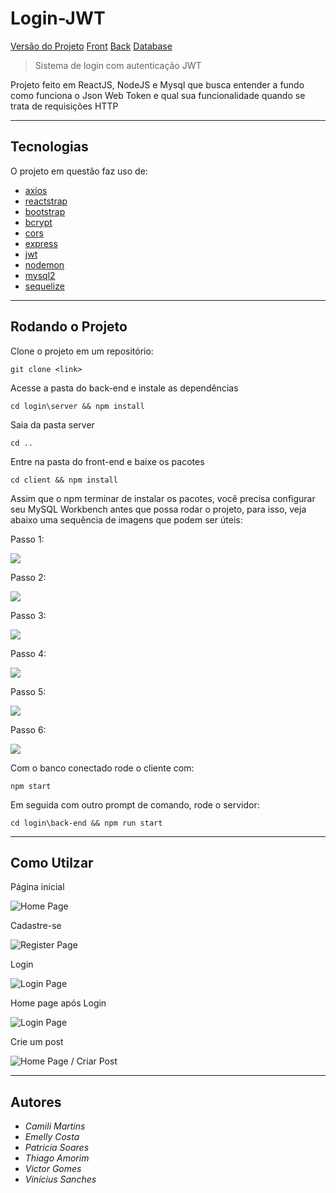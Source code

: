 # Login-JWT
[Versão do Projeto][version]
[Front][react]
[Back][node]
[Database][db]

> Sistema de login com autenticação JWT

Projeto feito em ReactJS, NodeJS e Mysql que busca entender a fundo como funciona o Json Web Token e qual sua funcionalidade quando se trata de requisições HTTP

---

## Tecnologias

O projeto em questão faz uso de:

* [axios][axios]
* [reactstrap][reactstrap]
* [bootstrap][bootstrap]
* [bcrypt][bcrypt]
* [cors][cors]
* [express][express]
* [jwt][jwt]
* [nodemon][nodemon]
* [mysql2][mysql2]
* [sequelize][sequelize]

---

## Rodando o Projeto

Clone o projeto em um repositório:
```
git clone <link>
```

Acesse a pasta do back-end e instale as dependências
```
cd login\server && npm install
```

Saia da pasta server
```
cd ..
```

Entre na pasta do front-end e baixe os pacotes
```
cd client && npm install
```

Assim que o npm terminar de instalar os pacotes, você precisa configurar seu MySQL Workbench antes que possa rodar o projeto, para isso, veja abaixo uma sequência de imagens que podem ser úteis: 
<p>Passo 1:</p>
<img src="./assets/mysql1.png"/>
<p>Passo 2:</p>
<img src="./assets/mysql2.png"/>
<p>Passo 3:</p>
<img src="./assets/mysql3.png"/>
<p>Passo 4:</p>
<img src="./assets/mysql4.png"/>
<p>Passo 5:</p>
<img src="./assets/mysql5.png"/>
<p>Passo 6:</p>
<img src="./assets/mysql6.png"/>

Com o banco conectado rode o cliente com:
```
npm start
```

Em seguida com outro prompt de comando, rode o servidor:
```
cd login\back-end && npm run start
```

---

## Como Utilzar

<p>Página inicial</p>
<img src="./assets/Home.PNG" alt="Home Page"/>
<p>Cadastre-se</p>
<img src="./assets/Register.PNG" alt="Register Page"/>
<p>Login</p>
<img src="./assets/Login.PNG" alt="Login Page"/>
<p>Home page após Login</p>
<img src="./assets/Logado.PNG" alt="Login Page"/>
<p>Crie um post</p>
<img src="./assets/Criar.PNG" alt="Home Page / Criar Post"/>

---

## Autores

* *Camili Martins*
* *Emelly Costa*
* *Patricia Soares*
* *Thiago Amorim*
* *Victor Gomes*
* *Vinícius Sanches*

<!-- Imagens e Links -->
[version]: https://img.shields.io/badge/Version-1.0.0-brightgreen?style=for-the-badge&logo=appveyor
[react]: https://img.shields.io/badge/Frontend-React-blue?style=for-the-badge
[node]: https://img.shields.io/badge/Backend-Node-important?style=for-the-badge
[db]: https://img.shields.io/badge/Database-Mysql-9cf?style=for-the-badge
[axios]: https://img.shields.io/badge/Front-Axios-blue?style=for-the-badge
[reactstrap]: https://img.shields.io/badge/Front-Reactstrap-blue?style=for-the-badge
[bootstrap]: https://img.shields.io/badge/Front-Bootstrap-blue?style=for-the-badge
[bcrypt]: https://img.shields.io/badge/Back-Bcrypt-important?style=for-the-badge
[cors]: https://img.shields.io/badge/Back-cors-important?style=for-the-badge
[express]: https://img.shields.io/badge/Back-express-important?style=for-the-badge
[jwt]: https://img.shields.io/badge/Back-jwt-important?style=for-the-badge
[nodemon]: https://img.shields.io/badge/Back-nodemon-important?style=for-the-badge
[mysql2]: https://img.shields.io/badge/DB-Mysql2-9cf?style=for-the-badge
[sequelize]: https://img.shields.io/badge/DB-Sequelize-9cf?style=for-the-badge
